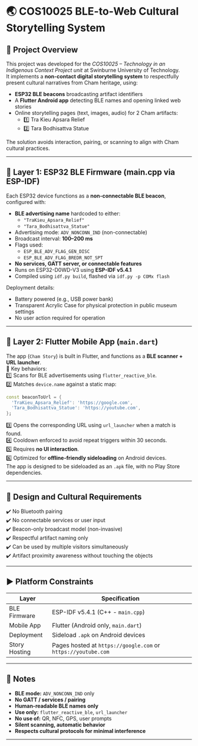 # :earth_asia: COS10025 BLE-to-Web Cultural Storytelling System

## :page_with_curl: Project Overview

This project was developed for the *COS10025 – Technology in an Indigenous Context Project unit* at Swinburne University of Technology.  
It implements a **non-contact digital storytelling system** to respectfully present cultural narratives from Cham heritage, using:

- **ESP32 BLE beacons** broadcasting artifact identifiers
- A **Flutter Android app** detecting BLE names and opening linked web stories
- Online storytelling pages (text, images, audio) for 2 Cham artifacts:
  - :one: Tra Kieu Apsara Relief
  - :two: Tara Bodhisattva Statue

The solution avoids interaction, pairing, or scanning to align with Cham cultural practices.

---

## :signal_strength: Layer 1: ESP32 BLE Firmware (main.cpp via ESP-IDF)

Each ESP32 device functions as a **non-connectable BLE beacon**, configured with:

- **BLE advertising name** hardcoded to either:
  - `"TraKieu_Apsara_Relief"`
  - `"Tara_Bodhisattva_Statue"`
- Advertising mode: `ADV_NONCONN_IND` (non-connectable)
- Broadcast interval: **100–200 ms**
- Flags used:
  - `ESP_BLE_ADV_FLAG_GEN_DISC`
  - `ESP_BLE_ADV_FLAG_BREDR_NOT_SPT`
- **No services, GATT server, or connectable features**
- Runs on ESP32-D0WD-V3 using **ESP-IDF v5.4.1**
- Compiled using `idf.py build`, flashed via `idf.py -p COMx flash`

Deployment details:

- Battery powered (e.g., USB power bank)
- Transparent Acrylic Case for physical protection in public museum settings
- No user action required for operation

---

## :calling: Layer 2: Flutter Mobile App (`main.dart`)

The app (`Cham Story`) is built in Flutter, and functions as a **BLE scanner + URL launcher**.
\
:key: Key behaviors:
\
:one: Scans for BLE advertisements using `flutter_reactive_ble`.
\
:two: Matches `device.name` against a static map:

   ```dart
   const beaconToUrl = {
     'TraKieu_Apsara_Relief': 'https://google.com',
     'Tara_Bodhisattva_Statue': 'https://youtube.com',
   };
   ```

:three: Opens the corresponding URL using `url_launcher` when a match is found.
\
:four: Cooldown enforced to avoid repeat triggers within 30 seconds.
\
:five: Requires **no UI interaction**.
\
:six: Optimized for **offline-friendly sideloading** on Android devices.
\
The app is designed to be sideloaded as an `.apk` file, with no Play Store dependencies.

---

## :art: Design and Cultural Requirements

:heavy_check_mark: No Bluetooth pairing  
:heavy_check_mark: No connectable services or user input  
:heavy_check_mark: Beacon-only broadcast model (non-invasive)  
:heavy_check_mark: Respectful artifact naming only  
:heavy_check_mark: Can be used by multiple visitors simultaneously  
:heavy_check_mark: Artifact proximity awareness without touching the objects  

---

## :arrow_forward: Platform Constraints

| Layer           | Specification                                                   |
|-----------------|-----------------------------------------------------------------|
| BLE Firmware    | ESP-IDF v5.4.1 (C++ - `main.cpp`)                               |
| Mobile App      | Flutter (Android only, `main.dart`)                             |
| Deployment      | Sideload `.apk` on Android devices                              |
| Story Hosting   | Pages hosted at `https://google.com` or `https://youtube.com`   |

---

## :pencil: Notes

- **BLE mode:** `ADV_NONCONN_IND` only
- **No GATT / services / pairing**
- **Human-readable BLE names only**
- **Use only:** `flutter_reactive_ble`, `url_launcher`
- **No use of:** QR, NFC, GPS, user prompts
- **Silent scanning, automatic behavior**
- **Respects cultural protocols for minimal interference**

---